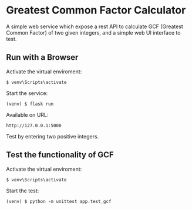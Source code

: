 # Greatest Common Factor Calculator
A simple web service which expose a rest API to calculate GCF (Greatest Common Factor) of two given integers, 
and a simple web UI interface to test.     

## Run with a Browser
Activate the virtual enviroment:

```$ venv\Scripts\activate```

Start the service:

```(venv) $ flask run```

Available on URL:

```http://127.0.0.1:5000```

Test by entering two positive integers.

## Test the functionality of GCF
Activate the virtual enviroment:

```$ venv\Scripts\activate```

Start the test:

```(venv) $ python -m unittest app.test_gcf```
